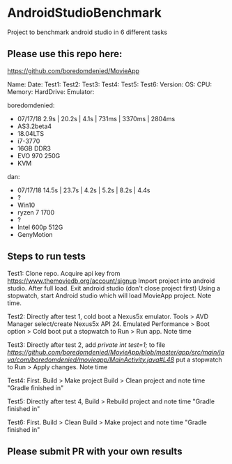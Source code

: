 # AndroidStudioBenchmark
Project to benchmark android studio in 6 different tasks

## Please use this repo here:
https://github.com/boredomdenied/MovieApp


Name: Date: Test1: Test2: Test3: Test4: Test5: Test6: Version: OS: CPU: Memory: HardDrive: Emulator:

boredomdenied: 
  - 07/17/18
    2.9s | 20.2s | 4.1s | 731ms | 3370ms | 2804ms 
  - AS3.2beta4 
  - 18.04LTS 
  - i7-3770 
  - 16GB DDR3 
  - EVO 970 250G    
  - KVM

dan:           
  - 07/17/18 
    14.5s | 23.7s | 4.2s | 5.2s  | 8.2s | 4.4s   
  - ?          
  - Win10    
  - ryzen 7 1700 
  - ?        
  - Intel 600p 512G 
  - GenyMotion
 


## Steps to run tests
Test1:
Clone repo. 
Acquire api key from https://www.themoviedb.org/account/signup
Import project into android studio. After full load. Exit android studio (don't close project first)
Using a stopwatch, start Android studio which will load MovieApp project. Note time.

Test2:
Directly after test 1, cold boot a Nexus5x emulator. Tools > AVD Manager select/create Nexus5x API 24. Emulated Performance > Boot option > Cold boot
put a stopwatch to Run > Run app. Note time

Test3: 
Directly after test 2, add *private int test=1;* to file *https://github.com/boredomdenied/MovieApp/blob/master/app/src/main/java/com/boredomdenied/movieapp/MainActivity.java#L48*
put a stopwatch to Run > Apply changes. Note time

Test4:
First. Build > Make project
Build > Clean project and note time "Gradle finished in"

Test5:
Directly after test 4, Build > Rebuild project and note time "Gradle finished in"

Test6:
First. Build > Clean
Build > Make project and note time "Gradle finished in"

## Please submit PR with your own results
